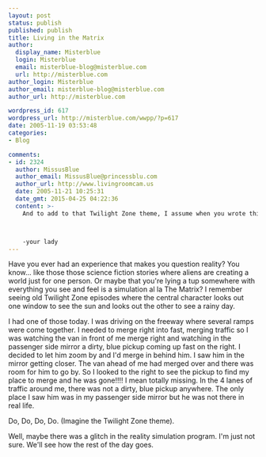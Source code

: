 ```yaml
---
layout: post
status: publish
published: publish
title: Living in the Matrix
author:
  display_name: Misterblue
  login: Misterblue
  email: misterblue-blog@misterblue.com
  url: http://misterblue.com
author_login: Misterblue
author_email: misterblue-blog@misterblue.com
author_url: http://misterblue.com

wordpress_id: 617
wordpress_url: http://misterblue.com/wwpp/?p=617
date: 2005-11-19 03:53:48
categories:
- Blog

comments:
- id: 2324
  author: MissusBlue
  author_email: MissusBlue@princessblu.com
  author_url: http://www.livingroomcam.us
  date: 2005-11-21 10:25:31
  date_gmt: 2015-04-25 04:22:36
  content: >-
    And to add to that Twilight Zone theme, I assume when you wrote this, that you hadn't realized that you'd be WATCHING some of the Matrix movie on TV later that same evening.  That's weird, too.  That's not something you'd be likely to know ahead of time, It's possible, but unlikely for you.



    -your lady
---
```

<p>
Have you ever had an experience that makes you question reality?
You know... like those those science fiction stories where aliens are creating a world
just for one person.
Or maybe that you're lying a tup somewhere with everything you see and feel
is a simulation al la The Matrix?
I remember seeing old Twilight Zone episodes where the central character looks out one window to see the sun and looks out the other to see a rainy day.
</p>
<p>
I had one of those today.
I was driving on the freeway where several ramps were come together.
I needed to merge right into fast, merging traffic so I was watching
the van in front of me merge right and watching in the passenger side mirror
a dirty, blue pickup coming up fast on the right.
I decided to let him zoom by and I'd merge in behind him.
I saw him in the mirror getting closer.
The van ahead of me had merged over and there was room for him
to go by.
So I looked to the right to see the pickup to find my place to merge
and he was gone!!!!
I mean totally missing.
In the 4 lanes of traffic around me, there was not a dirty, blue pickup
anywhere.
The only place I saw him was in my passenger side mirror but he
was not there in real life.
</p>
<p>
Do, Do, Do, Do. (Imagine the Twilight Zone theme).
</p>
<p>
Well, maybe there was a glitch in the reality simulation program.
I'm just not sure.  We'll see how the rest of the day goes.
</p>

